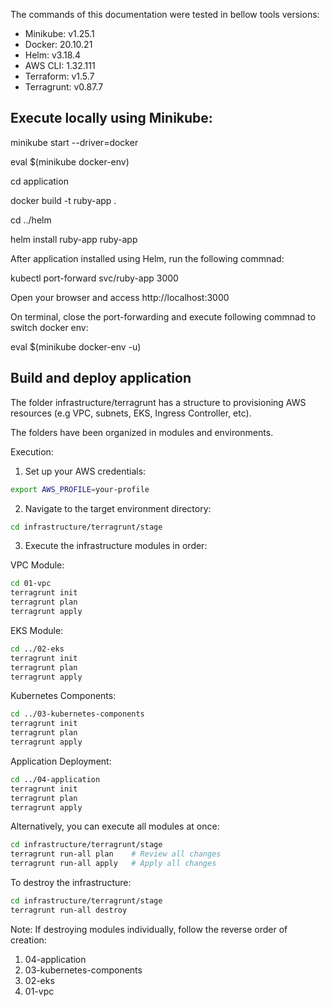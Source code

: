 The commands of this documentation  were tested in bellow tools versions:

- Minikube: v1.25.1
- Docker: 20.10.21
- Helm: v3.18.4
- AWS CLI: 1.32.111
- Terraform: v1.5.7
- Terragrunt: v0.87.7

## Execute locally using Minikube:


minikube start --driver=docker

eval $(minikube docker-env)

cd application

docker build -t ruby-app .

cd ../helm

helm install ruby-app ruby-app

After application installed using Helm, run the following commnad:

kubectl port-forward svc/ruby-app 3000

Open your browser and access http://localhost:3000

On terminal, close the port-forwarding and execute following commnad to switch docker env:

eval $(minikube docker-env -u)

## Build and deploy application

The folder infrastructure/terragrunt has a structure to provisioning AWS resources (e.g VPC, subnets, EKS, Ingress Controller, etc).

The folders have been organized in modules and environments.

Execution:

1. Set up your AWS credentials:
```bash
export AWS_PROFILE=your-profile
```

2. Navigate to the target environment directory:
```bash
cd infrastructure/terragrunt/stage
```

3. Execute the infrastructure modules in order:

VPC Module:
```bash
cd 01-vpc
terragrunt init
terragrunt plan
terragrunt apply
```

EKS Module:
```bash
cd ../02-eks
terragrunt init
terragrunt plan
terragrunt apply
```

Kubernetes Components:
```bash
cd ../03-kubernetes-components
terragrunt init
terragrunt plan
terragrunt apply
```

Application Deployment:
```bash
cd ../04-application
terragrunt init
terragrunt plan
terragrunt apply
```

Alternatively, you can execute all modules at once:
```bash
cd infrastructure/terragrunt/stage
terragrunt run-all plan    # Review all changes
terragrunt run-all apply   # Apply all changes
```

To destroy the infrastructure:
```bash
cd infrastructure/terragrunt/stage
terragrunt run-all destroy
```

Note: If destroying modules individually, follow the reverse order of creation:
1. 04-application
2. 03-kubernetes-components
3. 02-eks
4. 01-vpc

